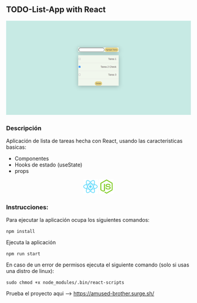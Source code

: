 ## TODO-List-App with React

<div align="center">

![todoapp](./img/todoapp.png)

</div>

### Descripción

Aplicación de lista de tareas hecha con React, usando las caracteristicas basicas:
- Componentes
- Hooks de estado (useState)
- props

<div align="center">

<img src="https://github.com/devicons/devicon/blob/master/icons/react/react-original.svg" title="ReactJS" alt="React" width="40" height="40"/>
<img src="https://github.com/devicons/devicon/blob/master/icons/nodejs/nodejs-original.svg" title="NodeJS" alt="Node" width="40" height="40"/>

</div>

### Instrucciones:

Para ejecutar la aplicación ocupa los siguientes comandos:

```
npm install
```

Ejecuta la aplicación
```
npm run start
```

En caso de un error de permisos ejecuta el siguiente comando (solo si usas una distro de linux):
```
sudo chmod +x node_modules/.bin/react-scripts
```
Prueba el proyecto aqui --> https://amused-brother.surge.sh/